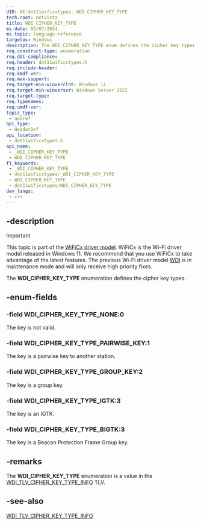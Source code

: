 ```yaml
---
UID: NE:dot11wificxtypes._WDI_CIPHER_KEY_TYPE
tech.root: netvista
title: WDI_CIPHER_KEY_TYPE
ms.date: 03/07/2024
ms.topic: language-reference
targetos: Windows
description: The WDI_CIPHER_KEY_TYPE enum defines the cipher key types.
req.construct-type: enumeration
req.ddi-compliance: 
req.header: dot11wificxtypes.h
req.include-header: 
req.kmdf-ver: 
req.max-support: 
req.target-min-winverclnt: Windows 11 
req.target-min-winversvr: Windows Server 2022
req.target-type: 
req.typenames: 
req.umdf-ver: 
topic_type:
 - apiref
api_type:
 - HeaderDef
api_location:
 - dot11wificxtypes.h
api_name:
 - _WDI_CIPHER_KEY_TYPE
 - WDI_CIPHER_KEY_TYPE
f1_keywords:
 - _WDI_CIPHER_KEY_TYPE
 - dot11wificxtypes/_WDI_CIPHER_KEY_TYPE
 - WDI_CIPHER_KEY_TYPE
 - dot11wificxtypes/WDI_CIPHER_KEY_TYPE
dev_langs:
 - c++
---
```



## -description

> [!IMPORTANT]
> This topic is part of the [WiFiCx driver model](/windows-hardware/drivers/netcx/wifi-wdf-class-extension-wificx). WiFiCx is the Wi-Fi driver model released in Windows 11. We recommend that you use WiFiCx to take advantage of the latest  features. The previous Wi-Fi driver model [WDI](/windows-hardware/drivers/network/wdi-miniport-driver-design-guide) is in maintenance mode and will only receive high priority fixes.

The **WDI_CIPHER_KEY_TYPE** enumeration defines the cipher key types.

## -enum-fields

### -field WDI_CIPHER_KEY_TYPE_NONE:0

The key is not valid.

### -field WDI_CIPHER_KEY_TYPE_PAIRWISE_KEY:1

The key is a pairwise key to another station.

### -field WDI_CIPHER_KEY_TYPE_GROUP_KEY:2

The key is a group key.

### -field WDI_CIPHER_KEY_TYPE_IGTK:3

The key is an IGTK.

### -field WDI_CIPHER_KEY_TYPE_BIGTK:3

The key is a Beacon Protection Frame Group key.

## -remarks

The **WDI_CIPHER_KEY_TYPE** enumeration is a value in the [WDI_TLV_CIPHER_KEY_TYPE_INFO](/windows-hardware/drivers/netcx/wdi-tlv-cipher-key-type-info) TLV.

## -see-also

[WDI_TLV_CIPHER_KEY_TYPE_INFO](/windows-hardware/drivers/netcx/wdi-tlv-cipher-key-type-info)
